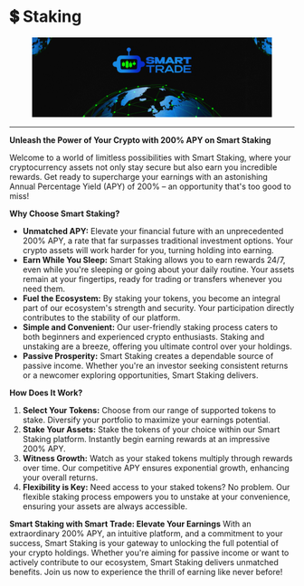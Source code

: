 # 💲 Staking

<figure><img src="../../.gitbook/assets/covergitbook (1).png" alt=""><figcaption></figcaption></figure>

***

**Unleash the Power of Your Crypto with 200% APY on Smart Staking**

Welcome to a world of limitless possibilities with Smart Staking, where your cryptocurrency assets not only stay secure but also earn you incredible rewards. Get ready to supercharge your earnings with an astonishing Annual Percentage Yield (APY) of 200% – an opportunity that's too good to miss!

**Why Choose Smart Staking?**

* **Unmatched APY:** Elevate your financial future with an unprecedented 200% APY, a rate that far surpasses traditional investment options. Your crypto assets will work harder for you, turning holding into earning.
* **Earn While You Sleep:** Smart Staking allows you to earn rewards 24/7, even while you're sleeping or going about your daily routine. Your assets remain at your fingertips, ready for trading or transfers whenever you need them.
* **Fuel the Ecosystem:** By staking your tokens, you become an integral part of our ecosystem's strength and security. Your participation directly contributes to the stability of our platform.
* **Simple and Convenient:** Our user-friendly staking process caters to both beginners and experienced crypto enthusiasts. Staking and unstaking are a breeze, offering you ultimate control over your holdings.
* **Passive Prosperity:** Smart Staking creates a dependable source of passive income. Whether you're an investor seeking consistent returns or a newcomer exploring opportunities, Smart Staking delivers.

**How Does It Work?**

1. **Select Your Tokens:** Choose from our range of supported tokens to stake. Diversify your portfolio to maximize your earnings potential.
2. **Stake Your Assets:** Stake the tokens of your choice within our Smart Staking platform. Instantly begin earning rewards at an impressive 200% APY.
3. **Witness Growth:** Watch as your staked tokens multiply through rewards over time. Our competitive APY ensures exponential growth, enhancing your overall returns.
4. **Flexibility is Key:** Need access to your staked tokens? No problem. Our flexible staking process empowers you to unstake at your convenience, ensuring your assets are always accessible.

**Smart Staking with Smart Trade: Elevate Your Earnings** With an extraordinary 200% APY, an intuitive platform, and a commitment to your success, Smart Staking is your gateway to unlocking the full potential of your crypto holdings. Whether you're aiming for passive income or want to actively contribute to our ecosystem, Smart Staking delivers unmatched benefits. Join us now to experience the thrill of earning like never before!
